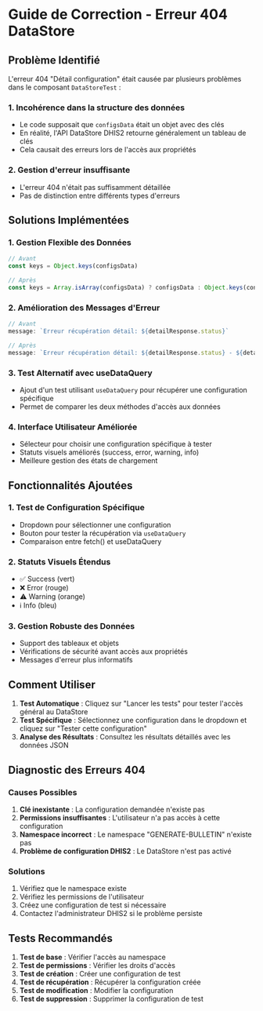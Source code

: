 # Guide de Correction - Erreur 404 DataStore

## Problème Identifié

L'erreur 404 "Détail configuration" était causée par plusieurs problèmes dans le composant `DataStoreTest` :

### 1. **Incohérence dans la structure des données**
- Le code supposait que `configsData` était un objet avec des clés
- En réalité, l'API DataStore DHIS2 retourne généralement un tableau de clés
- Cela causait des erreurs lors de l'accès aux propriétés

### 2. **Gestion d'erreur insuffisante**
- L'erreur 404 n'était pas suffisamment détaillée
- Pas de distinction entre différents types d'erreurs

## Solutions Implémentées

### 1. **Gestion Flexible des Données**
```javascript
// Avant
const keys = Object.keys(configsData)

// Après
const keys = Array.isArray(configsData) ? configsData : Object.keys(configsData)
```

### 2. **Amélioration des Messages d'Erreur**
```javascript
// Avant
message: `Erreur récupération détail: ${detailResponse.status}`

// Après
message: `Erreur récupération détail: ${detailResponse.status} - ${detailResponse.statusText}`
```

### 3. **Test Alternatif avec useDataQuery**
- Ajout d'un test utilisant `useDataQuery` pour récupérer une configuration spécifique
- Permet de comparer les deux méthodes d'accès aux données

### 4. **Interface Utilisateur Améliorée**
- Sélecteur pour choisir une configuration spécifique à tester
- Statuts visuels améliorés (success, error, warning, info)
- Meilleure gestion des états de chargement

## Fonctionnalités Ajoutées

### 1. **Test de Configuration Spécifique**
- Dropdown pour sélectionner une configuration
- Bouton pour tester la récupération via `useDataQuery`
- Comparaison entre fetch() et useDataQuery

### 2. **Statuts Visuels Étendus**
- ✅ Success (vert)
- ❌ Error (rouge)
- ⚠️ Warning (orange)
- ℹ️ Info (bleu)

### 3. **Gestion Robuste des Données**
- Support des tableaux et objets
- Vérifications de sécurité avant accès aux propriétés
- Messages d'erreur plus informatifs

## Comment Utiliser

1. **Test Automatique** : Cliquez sur "Lancer les tests" pour tester l'accès général au DataStore
2. **Test Spécifique** : Sélectionnez une configuration dans le dropdown et cliquez sur "Tester cette configuration"
3. **Analyse des Résultats** : Consultez les résultats détaillés avec les données JSON

## Diagnostic des Erreurs 404

### Causes Possibles
1. **Clé inexistante** : La configuration demandée n'existe pas
2. **Permissions insuffisantes** : L'utilisateur n'a pas accès à cette configuration
3. **Namespace incorrect** : Le namespace "GENERATE-BULLETIN" n'existe pas
4. **Problème de configuration DHIS2** : Le DataStore n'est pas activé

### Solutions
1. Vérifiez que le namespace existe
2. Vérifiez les permissions de l'utilisateur
3. Créez une configuration de test si nécessaire
4. Contactez l'administrateur DHIS2 si le problème persiste

## Tests Recommandés

1. **Test de base** : Vérifier l'accès au namespace
2. **Test de permissions** : Vérifier les droits d'accès
3. **Test de création** : Créer une configuration de test
4. **Test de récupération** : Récupérer la configuration créée
5. **Test de modification** : Modifier la configuration
6. **Test de suppression** : Supprimer la configuration de test
